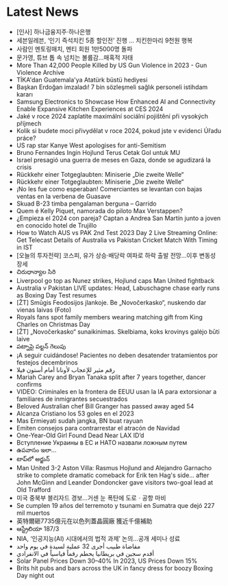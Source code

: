 # Latest News
-  [인사] 하나금융지주·하나은행
-  세븐일레븐, ‘인기 즉석치킨 5종 할인전’ 진행 … 치킨한마리 9천원 행복
-  사람인 멘토링매치, 멘티 회원 1만5000명 돌파
-  문가영, 튜브 톱 속 넘치는 볼륨감…매혹적 자태
-  More Than 42,000 People Killed by US Gun Violence in 2023 - Gun Violence Archive
-  TİKA'dan Guatemala'ya Atatürk büstü hediyesi
-  Başkan Erdoğan imzaladı! 7 bin sözleşmeli sağlık personeli istihdam kararı
-  Samsung Electronics to Showcase How Enhanced AI and Connectivity Enable Expansive Kitchen Experiences at CES 2024
-  Jaké v roce 2024 zaplatíte maximální sociální pojištění při vysokých příjmech
-  Kolik si budete moci přivydělat v roce 2024, pokud jste v evidenci Úřadu práce?
-  US rap star Kanye West apologises for anti-Semitism
-  Bruno Fernandes Ingin Hojlund Terus Cetak Gol untuk MU
-  Israel presagió una guerra de meses en Gaza, donde se agudizará la crisis
-  Rückkehr einer Totgeglaubten: Miniserie „Die zweite Welle“
-  Rückkehr einer Totgeglaubten: Miniserie „Die zweite Welle“
-  ¡No les fue como esperaban! Comerciantes se levantan con bajas ventas en la verbena de Guasave
-  Skuad B-23 timba pengalaman berguna – Garrido
-  Quem é Kelly Piquet, namorada do piloto Max Verstappen?
-  ¿Empieza el 2024 con pareja? Captan a Andrea San Martín junto a joven en conocido hotel de Trujillo
-  How to Watch AUS vs PAK 2nd Test 2023 Day 2 Live Streaming Online: Get Telecast Details of Australia vs Pakistan Cricket Match With Timing in IST
-  [오늘의 투자전략] 코스피, 유가 상승·배당락 여파로 하락 출발 전망…이후 변동성 장세
-  చిరుధాన్యాల సిరి
-  Liverpool go top as Nunez strikes, Hojlund caps Man United fightback
-  Australia v Pakistan LIVE updates: Head, Labuschagne chase early runs as Boxing Day Test resumes
-  [ŽT] Smūgis Feodosijos įlankoje. Be „Novočerkasko“, nuskendo dar vienas laivas (Foto)
-  Royals fans spot family members wearing matching gift from King Charles on Christmas Day
-  [ŽT] „Novočerkasko“ sunaikinimas. Skelbiama, koks krovinys galėjo būti laive
-  పట్నాపై పల్టన్‌ గెలుపు
-  ¡A seguir cuidándose! Pacientes no deben desatender tratamientos por festejos decembrinos
-  رقم مثير للإعجاب لأونانا أمام أستون فيلا
-  Mariah Carey and Bryan Tanaka split after 7 years together, dancer confirms
-  VIDEO: Criminales en la frontera de EEUU usan la IA para extorsionar a familiares de inmigrantes secuestrados
-  Beloved Australian chef Bill Granger has passed away aged 54
-  Alcanza Cristiano los 53 goles en el 2023
-  Mas Ermieyati sudah jangka, BN buat rayuan
-  Emiten consejos para contrarrestar el atracón de Navidad
-  One-Year-Old Girl Found Dead Near LAX ID’d
-  Вступление Украины в ЕС и НАТО назвали ложным путем
-  ఉపవాసం ఇలా...
-  టాప్‌లో అర్జున్‌
-  Man United 3-2 Aston Villa: Rasmus Hojlund and Alejandro Garnacho strike to complete dramatic comeback for Erik ten Hag's side... after John McGinn and Leander Dondoncker gave visitors two-goal lead at Old Trafford
-  미국 중북부 블리자드 경보…거센 눈 폭탄에 도로ㆍ공항 마비
-  Se cumplen 19 años del terremoto y tsunami en Sumatra que dejó 227 mil muertos
-  英特爾砸7735億元在以色列蓋晶圓廠 獲近千億補助
-  ఆస్ట్రేలియా 187/3
-  NIA, ‘인공지능(AI) 시대에서의 법적 과제’ 논의…공개 세미나 성료
-  مقاضاة طبيب أجرى 32 عملية لسيدة في يوم واحد
-  أقدم سجين في بريطانيا يحطم رقماً قياسياً في الانفرادي
-  Solar Panel Prices Down 30–40% In 2023, US Prices Down 15%
-  Brits hit pubs and bars across the UK in fancy dress for boozy Boxing Day night out

